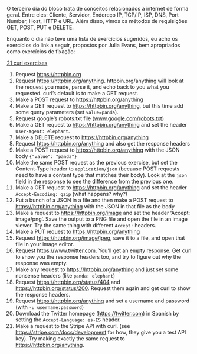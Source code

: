 O terceiro dia do bloco trata de conceitos relacionados à internet de forma
geral. Entre eles: Cliente, Servidor, Endereço IP, TCP/IP, ISP, DNS,
Port Number, Host, HTTP e URL. Além disso, vimos os métodos de requisições GET,
POST, PUT e DELETE.

Enquanto o dia não teve uma lista de exercícios sugeridos, eu acho os exercícios
do link a seguir, propostos por Julia Evans, bem apropriados como exercícios de
fixação:

[21 curl exercises](https://jvns.ca/blog/2019/08/27/curl-exercises/)

1. Request https://httpbin.org
2. Request https://httpbin.org/anything. httpbin.org/anything will look at the request you made, parse it, and echo back to you what you requested. curl’s default is to make a GET request.
3. Make a POST request to https://httpbin.org/anything
4. Make a GET request to https://httpbin.org/anything, but this time add some query parameters (set `value=panda`).
5. Request google’s robots.txt file (www.google.com/robots.txt)
6. Make a GET request to https://httpbin.org/anything and set the header `User-Agent: elephant`.
7. Make a DELETE request to https://httpbin.org/anything
8. Request https://httpbin.org/anything and also get the response headers
9. Make a POST request to https://httpbin.org/anything with the JSON body `{"value": "panda"}`
10. Make the same POST request as the previous exercise, but set the Content-Type header to `application/json` (because POST requests need to have a content type that matches their body). Look at the `json` field in the response to see the difference from the previous one.
11. Make a GET request to https://httpbin.org/anything and set the header `Accept-Encoding: gzip` (what happens? why?)
12. Put a bunch of a JSON in a file and then make a POST request to https://httpbin.org/anything with the JSON in that file as the body
13. Make a request to https://httpbin.org/image and set the header ‘Accept: image/png’. Save the output to a PNG file and open the file in an image viewer. Try the same thing with different `Accept:` headers.
14. Make a PUT request to https://httpbin.org/anything
15. Request https://httpbin.org/image/jpeg, save it to a file, and open that file in your image editor.
16. Request https://www.twitter.com. You’ll get an empty response. Get curl to show you the response headers too, and try to figure out why the response was empty.
17. Make any request to https://httpbin.org/anything and just set some nonsense headers (like `panda: elephant`)
18. Request https://httpbin.org/status/404 and https://httpbin.org/status/200. Request them again and get curl to show the response headers.
19. Request https://httpbin.org/anything and set a username and password (with `-u username:password`)
20. Download the Twitter homepage (https://twitter.com) in Spanish by setting the `Accept-Language: es-ES` header.
21. Make a request to the Stripe API with curl. (see https://stripe.com/docs/development for how, they give you a test API key). Try making exactly the same request to https://httpbin.org/anything.
